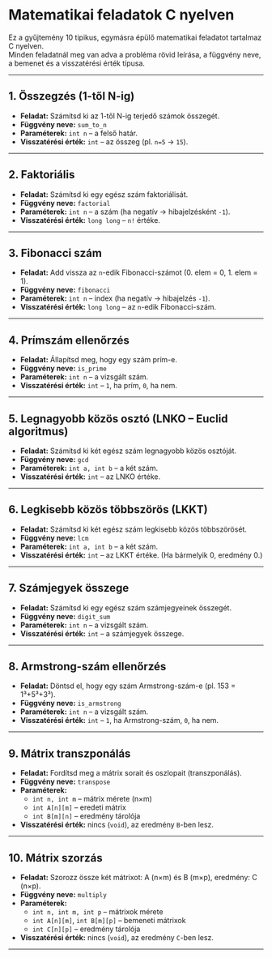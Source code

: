 # Matematikai feladatok C nyelven

Ez a gyűjtemény 10 tipikus, egymásra épülő matematikai feladatot tartalmaz C nyelven.  
Minden feladatnál meg van adva a probléma rövid leírása, a függvény neve, a bemenet és a visszatérési érték típusa.

---

## 1. Összegzés (1-től N-ig)
- **Feladat:** Számítsd ki az 1-től N-ig terjedő számok összegét.
- **Függvény neve:** `sum_to_n`
- **Paraméterek:** `int n` – a felső határ.
- **Visszatérési érték:** `int` – az összeg (pl. `n=5` → `15`).

---

## 2. Faktoriális
- **Feladat:** Számítsd ki egy egész szám faktoriálisát.
- **Függvény neve:** `factorial`
- **Paraméterek:** `int n` – a szám (ha negatív → hibajelzésként `-1`).
- **Visszatérési érték:** `long long` – `n!` értéke.

---

## 3. Fibonacci szám
- **Feladat:** Add vissza az `n`-edik Fibonacci-számot (0. elem = 0, 1. elem = 1).
- **Függvény neve:** `fibonacci`
- **Paraméterek:** `int n` – index (ha negatív → hibajelzés `-1`).
- **Visszatérési érték:** `long long` – az `n`-edik Fibonacci-szám.

---

## 4. Prímszám ellenőrzés
- **Feladat:** Állapítsd meg, hogy egy szám prím-e.
- **Függvény neve:** `is_prime`
- **Paraméterek:** `int n` – a vizsgált szám.
- **Visszatérési érték:** `int` – `1`, ha prím, `0`, ha nem.

---

## 5. Legnagyobb közös osztó (LNKO – Euclid algoritmus)
- **Feladat:** Számítsd ki két egész szám legnagyobb közös osztóját.
- **Függvény neve:** `gcd`
- **Paraméterek:** `int a, int b` – a két szám.
- **Visszatérési érték:** `int` – az LNKO értéke.

---

## 6. Legkisebb közös többszörös (LKKT)
- **Feladat:** Számítsd ki két egész szám legkisebb közös többszörösét.
- **Függvény neve:** `lcm`
- **Paraméterek:** `int a, int b` – a két szám.
- **Visszatérési érték:** `int` – az LKKT értéke. (Ha bármelyik 0, eredmény 0.)

---

## 7. Számjegyek összege
- **Feladat:** Számítsd ki egy egész szám számjegyeinek összegét.
- **Függvény neve:** `digit_sum`
- **Paraméterek:** `int n` – a vizsgált szám.
- **Visszatérési érték:** `int` – a számjegyek összege.

---

## 8. Armstrong-szám ellenőrzés
- **Feladat:** Döntsd el, hogy egy szám Armstrong-szám-e (pl. 153 = 1³+5³+3³).
- **Függvény neve:** `is_armstrong`
- **Paraméterek:** `int n` – a vizsgált szám.
- **Visszatérési érték:** `int` – `1`, ha Armstrong-szám, `0`, ha nem.

---

## 9. Mátrix transzponálás
- **Feladat:** Fordítsd meg a mátrix sorait és oszlopait (transzponálás).
- **Függvény neve:** `transpose`
- **Paraméterek:**
    - `int n, int m` – mátrix mérete (n×m)
    - `int A[n][m]` – eredeti mátrix
    - `int B[m][n]` – eredmény tárolója
- **Visszatérési érték:** nincs (`void`), az eredmény `B`-ben lesz.

---

## 10. Mátrix szorzás
- **Feladat:** Szorozz össze két mátrixot: A (n×m) és B (m×p), eredmény: C (n×p).
- **Függvény neve:** `multiply`
- **Paraméterek:**
    - `int n, int m, int p` – mátrixok mérete
    - `int A[n][m]`, `int B[m][p]` – bemeneti mátrixok
    - `int C[n][p]` – eredmény tárolója
- **Visszatérési érték:** nincs (`void`), az eredmény `C`-ben lesz.

---
